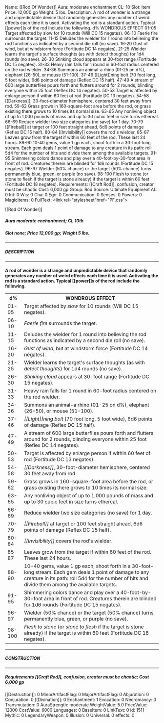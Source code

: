 Name: [[Rod Of Wonder]]
Aura: moderate enchantment
CL: 10
Slot: item
Price: 12,000 gp
Weight: 5 lbs.
Description: A rod of wonder is a strange and unpredictable device that randomly generates any number of weird effects each time it is used. Activating the rod is a standard action. Typical [[power]]s of the rod include the following. d% WONDROUS EFFECT 01-05 Target affected by slow for 10 rounds (Will DC 15 negates). 06-10 Faerie fire surrounds the target. 11-15 Deludes the wielder for 1 round into believing the rod functions as indicated by a second die roll (no save). 16-20 Gust of wind, but at windstorm force (Fortitude DC 14 negates). 21-25 Wielder learns the target's surface thoughts (as with detect thoughts) for 1d4 rounds (no save). 26-30 Stinking cloud appears at 30-foot range (Fortitude DC 15 negates). 31-33 Heavy rain falls for 1 round in 60-foot radius centered on the rod wielder. 34-36 Summons an animal-a rhino (01-25 on d%), elephant (26-50), or mouse (51-100). 37-46 [[Light]]ning bolt (70 foot long, 5 foot wide), 6d6 points of damage (Reflex DC 15 half). 47-49 A stream of 600 large butterflies pours forth and flutters around for 2 rounds, blinding everyone within 25 foot (Reflex DC 14 negates). 50-53 Target is affected by enlarge person if within 60 feet of rod (Fortitude DC 13 negates). 54-58 [[Darkness]], 30-foot-diameter hemisphere, centered 30 feet away from rod. 59-62 Grass grows in 160-square-foot area before the rod, or grass existing there grows to 10 times its normal size. 63-65 Any nonliving object of up to 1,000 pounds of mass and up to 30 cubic feet in size turns ethereal. 66-69 Reduce wielder two size categories (no save) for 1 day. 70-79 [[Fireball]] at target or 100 feet straight ahead, 6d6 points of damage (Reflex DC 15 half). 80-84 [[Invisibility]] covers the rod's wielder. 85-87 Leaves grow from the target if within 60 feet of the rod. These last 24 hours. 88-90 10-40 gems, value 1 gp each, shoot forth in a 30-foot-long stream. Each gem deals 1 point of damage to any creature in its path: roll 5d4 for the number of hits and divide them among the available targets. 91-95 Shimmering colors dance and play over a 40-foot-by-30-foot area in front of rod. Creatures therein are blinded for 1d6 rounds (Fortitude DC 15 negates). 96-97 Wielder (50% chance) or the target (50% chance) turns permanently blue, green, or purple (no save). 98-100 Flesh to stone (or stone to flesh if the target is stone already) if the target is within 60 feet (Fortitude DC 18 negates).
Requirements: [[Craft Rod]], confusion, creator must be chaotic
Cost: 6,000 gp
Group: Rod
Source: Ultimate Equipment
AL: 0
Int: 0
Wis: 0
Cha: 0
Ego: 0
Communication: 0
Senses: 0
Powers: 0
MagicItems: 0
FullText: <link rel="stylesheet"href="PF.css"><div class="heading"><p class="alignleft">[[Rod Of Wonder]]</p><div style="clear: both;"></div></div><div><h5><b>Aura </b>moderate enchantment; <b>CL </b>10th</h5><h5><b>Slot </b>none; <b>Price </b>12,000 gp; <b>Weight </b>5 lbs.</h5></div><hr/><div><h5><b>DESCRIPTION</b></h5></div><hr/><div><h4><p>A rod of wonder is a strange and unpredictable device that randomly generates any number of weird effects each time it is used. Activating the rod is a standard action. Typical [[power]]s of the rod include the following. </p> <table><tr><th>d%</th><th>WONDROUS EFFECT</th></tr><tr><td>01-05</td><td>Target affected by <i>slow</i> for 10 rounds (Will DC 15 negates).</td></tr><tr><td>06-10</td><td><i>Faerie fire</i> surrounds the target.</td></tr><tr><td>11-15</td><td>Deludes the wielder for 1 round into believing the rod functions as indicated by a second die roll (no save).</td></tr><tr><td>16-20</td><td><i>Gust of wind</i>, but at windstorm force (Fortitude DC 14 negates).</td></tr><tr><td>21-25</td><td>Wielder learns the target's surface thoughts (as with <i>detect thoughts</i>) for 1d4 rounds (no save).</td></tr><tr><td>26-30</td><td><i>Stinking cloud</i> appears at 30-foot range (Fortitude DC 15 negates).</td></tr><tr><td>31-33</td><td>Heavy rain falls for 1 round in 60-foot radius centered on the rod wielder.</td></tr><tr><td>34-36</td><td>Summons an animal-a rhino (01-25 on d%), elephant (26-50), or mouse (51-100).</td></tr><tr><td>37-46</td><td><i>[[Light]]ning bolt</i> (70 foot long, 5 foot wide), 6d6 points of damage (Reflex DC 15 half).</td></tr><tr><td>47-49</td><td>A stream of 600 large butterflies pours forth and flutters around for 2 rounds, blinding everyone within 25 foot (Reflex DC 14 negates).</td></tr><tr><td>50-53</td><td>Target is affected by enlarge person if within 60 feet of rod (Fortitude DC 13 negates).</td></tr><tr><td>54-58</td><td><i>[[Darkness]]</i>, 30-foot-diameter hemisphere, centered 30 feet away from rod.</td></tr><tr><td>59-62</td><td>Grass grows in 160-square-foot area before the rod, or grass existing there grows to 10 times its normal size.</td></tr><tr><td>63-65</td><td>Any nonliving object of up to 1,000 pounds of mass and up to 30 cubic feet in size turns ethereal.</td></tr><tr><td>66-69</td><td>Reduce wielder two size categories (no save) for 1 day.</td></tr><tr><td>70-79</td><td><i>[[Fireball]]</i> at target or 100 feet straight ahead, 6d6 points of damage (Reflex DC 15 half).</td></tr><tr><td>80-84</td><td><i>[[Invisibility]]</i> covers the rod's wielder.</td></tr><tr><td>85-87</td><td>Leaves grow from the target if within 60 feet of the rod. These last 24 hours.</td></tr><tr><td>88-90</td><td>10-40 gems, value 1 gp each, shoot forth in a 30-foot-long stream. Each gem deals 1 point of damage to any creature in its path: roll 5d4 for the number of hits and divide them among the available targets.</td></tr><tr><td>91-95</td><td>Shimmering colors dance and play over a 40-foot-by-30-foot area in front of rod. Creatures therein are blinded for 1d6 rounds (Fortitude DC 15 negates).</td></tr><tr><td>96-97</td><td>Wielder (50% chance) or the target (50% chance) turns permanently blue, green, or purple (no save).</td></tr><tr><td>98-100</td><td><i>Flesh to stone</i> (or <i>stone to flesh</i> if the target is stone already) if the target is within 60 feet (Fortitude DC 18 negates).</td></tr></table> </h4></div><hr/><div><h5><b>CONSTRUCTION</b></h5></div><hr/><div><h5><b>Requirements </b>[[Craft Rod]], <i>confusion</i>, creator must be chaotic; <b>Cost </b>6,000 gp</h5></div>
[[Destruction]]: 0
MinorArtifactFlag: 0
MajorArtifactFlag: 0
Abjuration: 0
Conjuration: 0
[[Divination]]: 0
Enchantment: 1
Evocation: 0
Necromancy: 0
Transmutation: 0
AuraStrength: moderate
WeightValue: 5.0
PriceValue: 12000
CostValue: 6000
Languages: 0
BaseItem: 0
LinkText: 0
id: 1511
Mythic: 0
LegendaryWeapon: 0
Illusion: 0
Universal: 0
effects: 0
